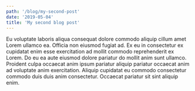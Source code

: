 ```yaml
---
path: '/blog/my-second-post'
date: '2019-05-04'
title: 'My second blog post'
---
```


Eu voluptate laboris aliqua consequat dolore commodo aliquip cillum amet Lorem ullamco ea. Officia non eiusmod fugiat ad. Ex eu in consectetur ex cupidatat enim esse exercitation ad mollit commodo reprehenderit ex Lorem. Do eu ea aute eiusmod dolore pariatur do mollit anim sunt ullamco. Proident culpa occaecat anim ipsum pariatur aliquip pariatur occaecat anim ad voluptate anim exercitation. Aliquip cupidatat eu commodo consectetur commodo duis duis anim consectetur. Occaecat pariatur sit sint aliquip enim.
